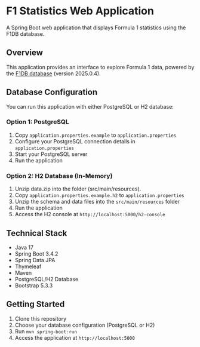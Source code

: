 # F1 Statistics Web Application

A Spring Boot web application that displays Formula 1 statistics using the F1DB database.

## Overview

This application provides an interface to explore Formula 1 data, powered by the [F1DB database](https://github.com/f1db/f1db) (version 2025.0.4).

## Database Configuration

You can run this application with either PostgreSQL or H2 database:

### Option 1: PostgreSQL
1. Copy `application.properties.example` to `application.properties`
2. Configure your PostgreSQL connection details in `application.properties`
3. Start your PostgreSQL server
4. Run the application

### Option 2: H2 Database (In-Memory)
1. Unzip data.zip into the folder (src/main/resources).
2. Copy `application.properties.example.h2` to `application.properties`
3. Unzip the schema and data files into the `src/main/resources` folder 
4. Run the application 
5. Access the H2 console at `http://localhost:5000/h2-console`

## Technical Stack
- Java 17
- Spring Boot 3.4.2
- Spring Data JPA
- Thymeleaf
- Maven
- PostgreSQL/H2 Database
- Bootstrap 5.3.3

## Getting Started
1. Clone this repository
2. Choose your database configuration (PostgreSQL or H2)
3. Run `mvn spring-boot:run`
4. Access the application at `http://localhost:5000`